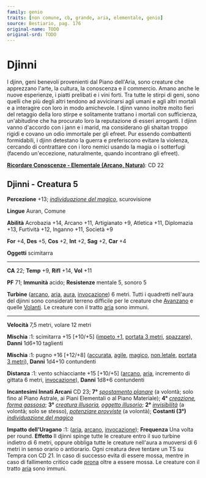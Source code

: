 ```yaml
---
family: genio
traits: [non comune, cb, grande, aria, elementale, genio]
source: Bestiario, pag. 176
original-name: TODO
original-srd: TODO
---
```


# Djinni

I djinn, geni benevoli provenienti dal Piano dell'Aria, sono creature che
apprezzano l'arte, la cultura, la conoscenza e il commercio. Amano anche le
nuove esperienze, i piatti prelibati e i vini forti. Tra tutte le stirpi di
geni, sono quelli che più degli altri tendono ad avvicinarsi agli umani e agli
altri mortali e a interagire con loro in modo amichevole. I djinn vanno inoltre
molto fieri del retaggio della loro stirpe e solitamente trattano i mortali con
sufficienza, un'abitudine che ha procurato loro la reputazione di esseri
arroganti. I djinn vanno d'accordo con i jann e i marid, ma considerano gli
shaitan troppo rigidi e covano un odio immortale per gli efreet. Pur essendo
combattenti formidabili, i djinn detestano la guerra e preferiscono evitare la
violenza, cercando di contrattare con i loro nemici usando la magia o i
sotterfugi (facendo un'eccezione, naturalmente, quando incontrano gli efreet).

**[Ricordare Conoscenze - Elementale (Arcano, Natura)](/azioni/abilita/ricordare-conoscenze)**:
CD 22

## Djinni - Creatura 5

**Percezione** +13;
_[individuazione del magico](/incantesimi/individuazione-del-magico)_,
scurovisione

**Lingue** Auran, Comune

**Abilità** Acrobazia +14, Arcano +11, Artigianato +9, Atletica +11, Diplomazia
+13, Furtività +12, Inganno +11, Società +9

**For** +4, **Des** +5, **Cos** +2, **Int** +2, **Sag** +2, **Car** +4

**Oggetti** scimitarra

---

**CA** 22; **Temp** +9, **Rifl** +14, **Vol** +11

**PF** 71; **Immunità** acido; **Resistenze** mentale 5, sonoro 5

**Turbine** ([arcano](/tratti/arcano), [aria](/tratti/aria),
[aura](/tratti/aura), [invocazione](/tratti/invocazione)) 6 metri. Tutti i
quadretti nell'aura del djinni sono considerati terreno difficile per le
creature che [Avanzano](/azioni/avanzare) e quelle [Volanti](/azioni/volare). Le
creature con il tratto [aria](/tratti/aria) sono immuni.

---

**Velocità** 7,5 metri, volare 12 metri

**Mischia** :1: scimitarra +15 \[+10/+5] ([impeto +1](/tratti/impeto),
[portata 3 metri](/tratti/portata), [spazzare](/tratti/spazzare)), **Danni**
1d6+10 taglienti

**Mischia** :1: pugno +16 \[+12/+8] ([accurata](/tratti/accurata),
[agile](/tratti/agile), [magico](/tratti/magico),
[non letale](/tratti/non-letale), [portata 3 metri](/tratti/portata)), **Danni**
1d4+10 contundenti

**Distanza** :1: vento schiacciante +15 \[+10/+5] ([arcano](/tratti/arcano),
[aria](/tratti/aria), incremento di gittata 6 metri,
[invocazione](/tratti/invocazione)), **Danni** 1d8+6 contundenti

**Incantesimi Innati Arcani** CD 23; **7°**
_[spostamento planare](/incantesimi/spostamento-planare)_ (a volontà; solo fino
al Piano Astrale, ai Piani Elementali o al Piano Materiale); **4°**
_[creazione](/incantesimi/creazione),
[forma gassosa](/incantesimi/forma-gassosa)_; **3°**
_[creatura illusoria](/incantesimi/creatura-illusoria),
[oggetto illusorio](/incantesimi/oggetto-illusorio)_; **2°**
_[invisibilità](/incantesimi/invisibilita)_ (a volontà; solo se stesso),
_[potenziare provviste](/incantesimi/potenziare-provviste)_ (a volontà);
**Costanti (3°)**
_[individuazione del magico](/incantesimi/individuazione-del-magico)_

**Impatto dell'Uragano** :1: ([aria](/tratti/aria), [arcano](/tratti/arcano),
[invocazione](/tratti/invocazione)); **Frequenza** Una volta per round.
**Effetto** Il djinni spinge tutte le creature entro il suo turbine indietro di
6 metri, oppure obbliga tutte le creature nell'aura a muoversi di 6 metri in
senso orario o antiorario. Ogni creatura deve tentare un TS su Tempra con CD 21.
ln caso di successo evita di essere mossa, mentre in caso di fallimento critico
cade [prona](/condizioni/prono) oltre a essere mossa. Le creature con il tratto
[aria](/tratti/aria) sono immuni.
